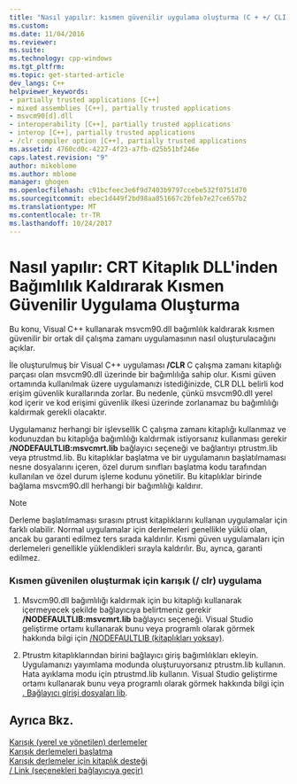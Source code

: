 ```yaml
---
title: "Nasıl yapılır: kısmen güvenilir uygulama oluşturma (C + +/ CLI) | Microsoft Docs"
ms.custom: 
ms.date: 11/04/2016
ms.reviewer: 
ms.suite: 
ms.technology: cpp-windows
ms.tgt_pltfrm: 
ms.topic: get-started-article
dev_langs: C++
helpviewer_keywords:
- partially trusted applications [C++]
- mixed assemblies [C++], partially trusted applications
- msvcm90[d].dll
- interoperability [C++], partially trusted applications
- interop [C++], partially trusted applications
- /clr compiler option [C++], partially trusted applications
ms.assetid: 4760cd0c-4227-4f23-a7fb-d25b51bf246e
caps.latest.revision: "9"
author: mikeblome
ms.author: mblome
manager: ghogen
ms.openlocfilehash: c91bcfeec3e6f9d7403b9797ccebe532f0751d70
ms.sourcegitcommit: ebec1d449f2bd98aa851667c2bfeb7e27ce657b2
ms.translationtype: MT
ms.contentlocale: tr-TR
ms.lasthandoff: 10/24/2017
---
```

# <a name="how-to-create-a-partially-trusted-application-by-removing-dependency-on-the-crt-library-dll"></a>Nasıl yapılır: CRT Kitaplık DLL'inden Bağımlılık Kaldırarak Kısmen Güvenilir Uygulama Oluşturma
Bu konu, Visual C++ kullanarak msvcm90.dll bağımlılık kaldırarak kısmen güvenilir bir ortak dil çalışma zamanı uygulamasının nasıl oluşturulacağını açıklar.  
  
 İle oluşturulmuş bir Visual C++ uygulaması **/CLR** C çalışma zamanı kitaplığı parçası olan msvcm90.dll üzerinde bir bağımlılığa sahip olur. Kısmi güven ortamında kullanılmak üzere uygulamanızı istediğinizde, CLR DLL belirli kod erişim güvenlik kurallarında zorlar. Bu nedenle, çünkü msvcm90.dll yerel kod içerir ve kod erişimi güvenlik ilkesi üzerinde zorlanamaz bu bağımlılığı kaldırmak gerekli olacaktır.  
  
 Uygulamanız herhangi bir işlevsellik C çalışma zamanı kitaplığı kullanmaz ve kodunuzdan bu kitaplığa bağımlılığı kaldırmak istiyorsanız kullanması gerekir **/NODEFAULTLIB:msvcmrt.lib** bağlayıcı seçeneği ve bağlantıyı ptrustm.lib veya ptrustmd.lib. Bu kitaplıklar başlatma ve bir uygulamanın başlatılmaması nesne dosyalarını içeren, özel durum sınıfları başlatma kodu tarafından kullanılan ve özel durum işleme kodunu yönetilir. Bu kitaplıklar birinde bağlama msvcm90.dll herhangi bir bağımlılığı kaldırır.  
  
> [!NOTE]
>  Derleme başlatılmaması sırasını ptrust kitaplıklarını kullanan uygulamalar için farklı olabilir. Normal uygulamalar için derlemeleri genellikle yüklü olan, ancak bu garanti edilmez ters sırada kaldırılır. Kısmi güven uygulamaları için derlemeleri genellikle yüklendikleri sırayla kaldırılır. Bu, ayrıca, garanti edilmez.  
  
### <a name="to-create-a-partially-trusted-mixed-clr-application"></a>Kısmen güvenilen oluşturmak için karışık (/ clr) uygulama  
  
1.  Msvcm90.dll bağımlılığı kaldırmak için bu kitaplığı kullanarak içermeyecek şekilde bağlayıcıya belirtmeniz gerekir **/NODEFAULTLIB:msvcmrt.lib** bağlayıcı seçeneği. Visual Studio geliştirme ortamı kullanarak bunu veya programlı olarak görmek hakkında bilgi için [/NODEFAULTLIB (kitaplıkları yoksay)](../build/reference/nodefaultlib-ignore-libraries.md).  
  
2.  Ptrustm kitaplıklarından birini bağlayıcı giriş bağımlılıkları ekleyin. Uygulamanızı yayımlama modunda oluşturuyorsanız ptrustm.lib kullanın. Hata ayıklama modu için ptrustmd.lib kullanın. Visual Studio geliştirme ortamı kullanarak bunu veya programlı olarak görmek hakkında bilgi için [. Bağlayıcı girişi dosyaları lib](../build/reference/dot-lib-files-as-linker-input.md).  
  
## <a name="see-also"></a>Ayrıca Bkz.  
 [Karışık (yerel ve yönetilen) derlemeler](../dotnet/mixed-native-and-managed-assemblies.md)   
 [Karışık derlemeleri başlatma](../dotnet/initialization-of-mixed-assemblies.md)   
 [Karışık derlemeler için kitaplık desteği](../dotnet/library-support-for-mixed-assemblies.md)   
 [/ Link (seçenekleri bağlayıcıya geçir)](../build/reference/link-pass-options-to-linker.md)   
